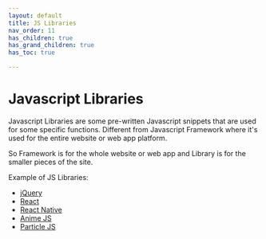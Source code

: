 ```yaml
---
layout: default
title: JS Libraries
nav_order: 11
has_children: true
has_grand_children: true
has_toc: true

---
```


# Javascript Libraries

Javascript Libraries are some pre-written Javascript snippets that are used for some specific functions. Different from Javascript Framework where it's used for the entire website or web app platform.

So Framework is for the whole website or web app and Library is for the smaller pieces of the site.

Example of JS Libraries:
* [jQuery](https://jquery.com)
* [React](https://reactjs.org/)
* [React Native](https://reactnative.dev)
* [Anime JS](https://animejs.com/)
* [Particle JS](https://vincentgarreau.com/particles.js/)
